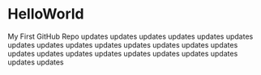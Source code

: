 # HelloWorld
My First GitHub Repo
updates updates updates updates updates updates updates updates
updates updates updates updates updates updates updates updates
updates updates updates updates updates updates updates updates
